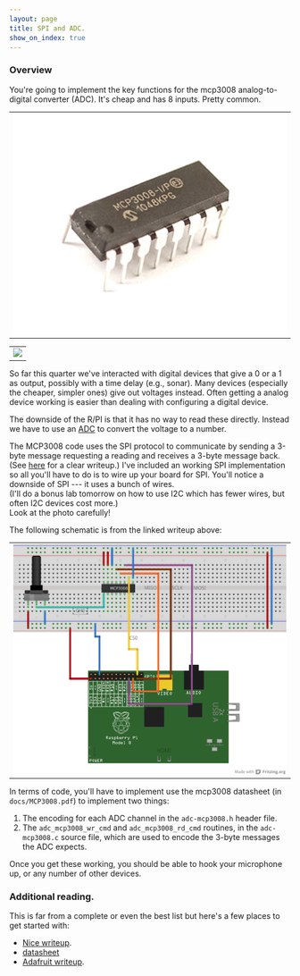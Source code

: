 ```yaml
---
layout: page
title: SPI and ADC.
show_on_index: true
---
```


### Overview
You're going to implement the key functions for the mcp3008 analog-to-digital
converter (ADC).  It's cheap and has 8 inputs.  Pretty common.

<table><tr><td>
  <img src="docs/MCP3008-ADC-IC.jpg"/>
</td></tr></table>

<table><tr><td>
  <img src="docs/MCP3008-ADC-Pinout.jpg"/>
</td></tr></table>


So far this quarter we've interacted with digital devices that give a 0 or
a 1 as output, possibly with a time delay (e.g., sonar).  Many devices
(especially the cheaper, simpler ones) give out voltages instead.
Often getting a analog device working is easier than dealing with
configuring a digital device.

The downside of the R/PI is that it has no way to read these directly.
Instead we have to use an [ADC](https://en.wikipedia.org/wiki/Analog-to-digital_converter)
to convert the voltage to a number.

The MCP3008 code uses the SPI protocol to communicate by sending a
3-byte message requesting a reading and receives a 3-byte message back.
(See [here](http://www.hertaville.com/interfacing-an-spi-adc-mcp3008-chip-to-the-raspberry-pi-using-c.html) for a clear writeup.)
I've included an working SPI implementation so all you'll have to do is to
wire up your board for SPI.  You'll notice a downside of SPI --- it uses
a bunch of wires.   
(I'll do a bonus lab
tomorrow on how to use I2C which has fewer wires, but often I2C devices
cost more.)   
Look at the photo carefully!  

The following schematic is from the linked writeup above:
<table><tr><td>
  <img src="docs/mcp-to-pi.png"/>
</td></tr></table>

In terms of code, you'll have to implement use the mcp3008 datasheet (in
`docs/MCP3008.pdf`) to implement two things:
  1. The encoding for each ADC channel in the `adc-mcp3008.h` header file.
  2. The `adc_mcp3008_wr_cmd` and `adc_mcp3008_rd_cmd` routines, in the 
     `adc-mcp3008.c` source file, which are used to encode the 3-byte messages
     the ADC expects.

Once you get these working, you should be able to hook your microphone
up, or any number of other devices.

### Additional reading.

This is far from a complete or even the best list but here's a few places to 
get started with:
  - [Nice writeup](http://blog.falafel.com/mcp3008-analog-to-digital-conversion/).
  - [datasheet](https://cdn-shop.adafruit.com/datasheets/MCP3008.pdf)
  - [Adafruit writeup](https://learn.adafruit.com/reading-a-analog-in-and-controlling-audio-volume-with-the-raspberry-pi).
